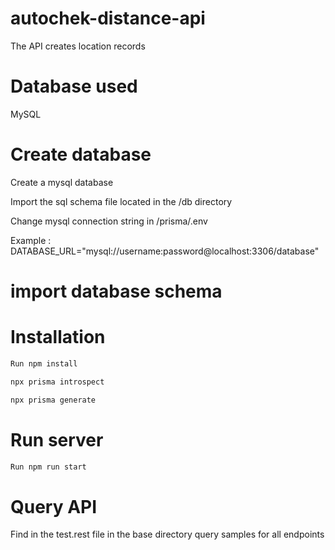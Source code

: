 # autochek-distance-api

The API creates location records

# Database used
MySQL

# Create database
Create a mysql database

Import the sql schema file located in the /db directory

Change mysql connection string in /prisma/.env

Example :
  DATABASE_URL="mysql://username:password@localhost:3306/database"

# import database schema 
# Installation

```bash
Run npm install

npx prisma introspect

npx prisma generate
```

# Run server

```bash
Run npm run start
```

# Query API

Find in the test.rest file in the base directory query samples for all endpoints


